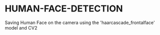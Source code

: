 # HUMAN-FACE-DETECTION
Saving Human Face on the camera using the 'haarcascade_frontalface' model and CV2 
